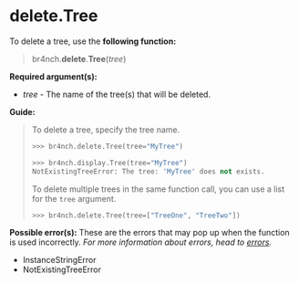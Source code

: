 # delete.Tree

To delete a tree, use the **following function:**

> br4nch.**delete**.**Tree**(*tree*)

**Required argument(s):**

- *tree* - The name of the tree(s) that will be deleted.

**Guide:**

> To delete a tree, specify the tree name.
>
> ```python
> >>> br4nch.delete.Tree(tree="MyTree")
> 
> >>> br4nch.display.Tree(tree="MyTree")
> NotExistingTreeError: The tree: 'MyTree' does not exists.
> ```
>
> To delete multiple trees in the same function call, you can use a list for the `tree` argument.
>
> ```python
> >>> br4nch.delete.Tree(tree=["TreeOne", "TreeTwo"])
> ```

**Possible error(s):**
These are the errors that may pop up when the function is used incorrectly.
*For more information about errors, head to [errors](../../guides/errors.md).*

- InstanceStringError
- NotExistingTreeError
